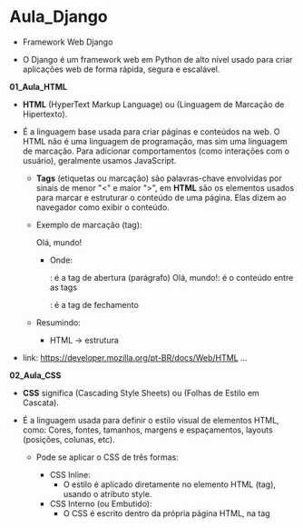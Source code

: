 # Aula_Django

- Framework Web Django

- O Django é um framework web em Python de alto nível usado para criar aplicações web de forma rápida, segura e escalável.

**01_Aula_HTML**

- __HTML__ (HyperText Markup Language) ou (Linguagem de Marcação de Hipertexto). 
- É a linguagem base usada para criar páginas e conteúdos na web. O HTML não é uma linguagem de programação, mas sim uma linguagem de marcação. Para adicionar comportamentos (como interações com o usuário), geralmente usamos JavaScript.
    - __Tags__ (etiquetas ou marcação) são palavras-chave envolvidas por sinais de menor "<" e maior ">", em __HTML__ são os elementos usados para marcar e estruturar o conteúdo de uma página. Elas dizem ao navegador como exibir o conteúdo.

    - Exemplo de marcação (tag): <p>Olá, mundo!</p>
        - Onde:
            <p>: é a tag de abertura (parágrafo)
            Olá, mundo!: é o conteúdo entre as tags
            </p>: é a tag de fechamento
    
    - Resumindo: 
        - HTML → estrutura

- link: https://developer.mozilla.org/pt-BR/docs/Web/HTML
...

**02_Aula_CSS**

- __CSS__ significa (Cascading Style Sheets) ou (Folhas de Estilo em Cascata).
- É a linguagem usada para definir o estilo visual de elementos HTML, como: Cores, fontes, tamanhos, margens e espaçamentos, layouts (posições, colunas, etc). 

    - Pode se aplicar o CSS de três formas:
        - CSS Inline:
            - O estilo é aplicado diretamente no elemento HTML (tag), usando o atributo style.
        - CSS Interno (ou Embutido):
            - O CSS é escrito dentro da própria página HTML, na tag <style> que vai dentro do <head>.
        - CSS Externo:
            - O CSS é escrito em um arquivo separado com a extensão .css, e esse arquivo é link no <head> do HTML usando <link>.

    - Resumindo: 
        - HTML → estrutura
        - CSS → aparência/estilo
...

**03_Aula_JavaScript**

- __JavaScript__ é uma linguagem de programação usada principalmente para criar interatividade em páginas web.
- Enquanto o __HTML__ define a estrutura e o __CSS__ define o estilo, o __JavaScript__ é o que dá vida à página — permitindo que ela reaja a ações do usuário, modifique elementos, valide formulários, se comunique com servidores e muito mais.

    - Resumindo: 
        - HTML → estrutura
        - CSS → aparência/estilo
        - JavaScript → 	Comportamento e interatividade
...

**04_Aula_frameworks**

- Um framework frontend é um conjunto de ferramentas, bibliotecas e regras prontas que ajudam os desenvolvedores a criar a interface visual de um site ou aplicação web (a parte que o usuário vê e interage), sem precisar "reinventar a roda" toda vez.

- link: https://getbootstrap.com.br/
...

**05_Aula_Templates**

- Templates (ou modelos) são estruturas prontas de código usadas para gerar conteúdo dinâmico de forma mais rápida, organizada e reutilizável.
    - Exemplo de uma estrutura HTML já construida.
...

**Aula_06**

- Projeto_01

- Roteiro para criação de projeto Django:
    - Se você quiser que o Django crie uma pasta automaticamente com o projeto dentro, use:
        - django-admin startproject NOME_DA_PASTA
    - Se já está na pasta onde quer o projeto, use:
        - django-admin startproject NOME_DA_PASTA .

- Roteiro para criação de uma aplicação Django:
    - django-admin startapp NOME_DA_APLICAÇÃO

- Iniciar execução do Django dentro da pasta do projeto:
    - python manage.py runserver

-  Arquivo:
    - core:
        - migrations: Nova aplicação
        - __init__.py: Nova aplicação
        - __admin.py__: Nova aplicação
        - __apps.py__: Nova aplicação
        - __models.py__: Nova aplicação
        - __tests.py__: Nova aplicação
        - __views.py__: Nova aplicação
    - projeto:
        - __asgi.py__: Novo projeto
        - __settings.py__: Mudança de idioma para "pr-br" e adição de 'core' em INSTALLED_APPS
        - __urls.py__: Novo projeto
    - __db.sqlite3__: Novo projeto
    - __manage.py__: Novo projeto

- core:
    - migrations:
        - Pasta vazia
    - __init__.py: 
        - Indica que a pasta é um pacote Python
    - __admin.py__: 
        - Configurações para o Django Admin
    - __apps.py__: 
        - Dados de configuração do app
    - __models.py__: 
        - Onde você define os modelos (tabelas do banco)
    - __tests.py__: 
        - Testes automatizados (opcional)
    - __views.py__: 
        - Funções que respondem às requisições
- projeto:
    - __asgi.py__:
        - É um ponto de entrada para servidores web compatíveis com ASGI (Asynchronous Server Gateway Interface), como o Uvicorn, Daphne ou Hypercorn. Ele é equivalente ao __wsgi.py__, mas voltado para comunicação assíncrona.
    - __settings.py__:
        - Arquivo responsável pela configuração de banco de dados, segurança, diretórios, apps instalados, idiomas, entre muitos outros ajustes.
    - __urls.py__:
        - Arquivo responsável por definir as rotas do seu site (url).
    - __wsgi.py__:
        - É o ponto de entrada para servidores web compatíveis com WSGI (Web Server Gateway Interface), como o Gunicorn, uWSGI ou mod_wsgi (Apache). Ele serve para inicializar e expor a aplicação Django para o servidor web em ambiente de produção.
- __db.sqlite3__: 
    - Banco de Dados.
- __mannge.py__:
    - Inicia o servidor local de desenvolvimento e gerencia tarefas.
...

**Aula_07**

- Projeto_01

-  Arquivo:
    - core:
        - __admin.py__: Configuração de registro "Django admin"
        - __models.py__: Modelagem tabela do Banco de Dados
        - __views.py__: Adição de requisições para templates (paginas HTML)
        - migrations:
            - __0001_initial.py__: Modelagem automática após __models.py__
        - templates:
            - __500.html__: Pagina HTML
            - __400.html__: Pagina HTML
            - __index.html__: Pagina HTML (context de views.py)
            - __produto.html__: Pagina HTML (context de views.py)
            - __contato.html__: Pagina HTML
    - projeto:
        - __settings.py__: Adição de diretório ('DIRS': ['templates']) em TEMPLATES
        - __urls.py__: Adição de rotas de requisições __views.py__

- __0001_initial.py__:
    - Quando você cria ou altera um modelo (por exemplo, adiciona um novo campo em uma tabela) em __models.py__, o Django não aplica essas mudanças diretamente no banco de dados. Em vez disso, ele precisa de um "roteiro" (chamado de migração) que diga exatamente o que deve ser feito.

    - Roteiro para ativação Banco de dados:
        - Após modelagem do Banco de Dados em "__models.py__" aplicar comando para modelagem automática: 
            - python manage.py makemigrations

        - Depois de criar a migração, você aplica as mudanças no Banco de Dados com:
            - python manage.py migrate

    - Roteiro para usuário administrador do Banco de dados via Django: 
        -  Criar um usuário administrador (superusuário) do sistema para acesso a rota Django admin:
            - python manage.py createsuperuser
    
    - Usuário e senha cadastrado:
        - http://127.0.0.1:8000/admin/login/?next=/admin/
            - Usuário: decio
            - Senha: dsa
...

**Aula_08**

- Projeto_01

- Arquivo:
    - core:
        - static:
            - css:
                - __estilos.css__: Estilo para pagina HTML
            - images:
                - __django.png__: Imagem para pagina HTML
            - js:
                - __script.js__: Programação JavaScript para pagina HTML
        - templates:
            - __500.html__: pagina HTML (exceção personalizado)
            - __400.html__: pagina HTML (exceção personalizado)
            - __index.html__: adição de arquivos pasta static
            - __produto.html__: adição de arquivos pasta static
        - __views.py__: Adição de requisições exceção personalizado (paginas de erro HTML personalizada)
    - projeto:
        - __settings.py__: Redirecionamento de pagina "index.html" e adição de  STATIC_ROOT
        - __urls.py__: Adição de exceção personalização (erro)
    - staticfiles:
        - __*arquivos static__: gerados por "python manage.py collectstatic"

- __settings.py__: 
    - STATIC_ROOT: Caminho onde o Django vai colocar todos os arquivos estáticos coletados de cada app e do diretório STATICFILES_DIRS.

    - Roteiro de ativação:
        - python manage.py collectstatic

    - Será gerado pasta "staticfiles"
    
    - OBS: o  comportamento do Django muda de acordo com DEBUG:
        - Com DEBUG = True: Django serve arquivos estáticos automaticamente durante o desenvolvimento.
        - Com DEBUG = False: Django não serve arquivos estáticos sozinho — você precisa usar collectstatic e configurar um servidor web externo (como Nginx ou Apache) para isso.
...

**Aula_09**


- Projeto_01

- Publicação o servidor (deploy)
    - Após finalizar o desenvolvimento de um projeto Django localmente, os próximos passos para publicá-lo em um servidor envolvem preparação, configuração e escolha do ambiente de produção.

- 1. Ajustar configurações para produção
    - No seu arquivo settings.py:

        - DEBUG:
        - Produção nunca deve ter DEBUG = True.
            - DEBUG = False

        - ALLOWED_HOSTS:
        - Inclua o domínio/IP do seu servidor:
            - ALLOWED_HOSTS = ['MEU_DOMÍNIO.com']
        
        - SECRET_KEY:    
        - Use variáveis de ambiente arquivo .env para esconder sua chave.
            - pip install python-decouple

            - arquivo: .env
                - secret_key = SUA_CHAVE

            - arquivo: settings.py
                - from dotenv import load_dotenv 
                - import os           
                - load_dotenv(os.path.join(BASE_DIR, '.env'))
                - SECRET_KEY = os.getenv('secret_key')

            - Adicione ao seu .gitignore:
                - .env

- 2. Criar e configurar o banco de dados de produção
    - Configure no settings.py com variáveis de ambiente:
        - DATABASES = {
                        'default': {
                            'ENGINE': 'django.db.backends.SEU_BANCO_DE_DADOS',
                            'NAME': os.getenv('DB_NAME'),
                            ...
                                    }
                        }

    - Roteiro para ativação Banco de dados:
        - Após modelagem do Banco de Dados em "__models.py__" aplicar comando para modelagem automática: 
            - python manage.py makemigrations

        - Depois de criar a migração, você aplica as mudanças no Banco de Dados com:
            - python manage.py migrate

    - Roteiro para usuário administrador do Banco de dados via Django: 
        -  Criar um usuário administrador (superusuário) do sistema para acesso a rota Django admin:
            - python manage.py createsuperuser
    
    - Usuário e senha cadastrado:
        - http://127.0.0.1:8000/admin/
            - Usuário: MEU_USUARIO
            - Senha: MINHA_SENHA


- 3. Configurar arquivos estáticos e mídias
    - Publicação de projeto nas redes (deploy)
        - pip install whitenoise

    - WhiteNoise:
        - Função: Serve arquivos estáticos (CSS, JS, imagens etc.) diretamente pelo próprio Django, sem depender de um servidor como o Nginx em produção.
        - Após instalar, você configura no "settings.py" algo como:
            - MIDDLEWARE = [
                'django.middleware.security.SecurityMiddleware',
                'whitenoise.middleware.WhiteNoiseMiddleware',  # logo após SecurityMiddleware
                ...
            ]

        - STATIC_URL = 'static/'
        - STATIC_ROOT = BASE_DIR / 'staticfiles'
        - MEDIA_ROOT = BASE_DIR / 'media'
        - MEDIA_URL = '/media/'
        - STATICFILES_STORAGE = 'whitenoise.storage.CompressedManifestStaticFilesStorage' # gestão dos arquivos estáticos (como CSS, JavaScript e imagens) em produção

    - Roteiro de ativação:
        - python manage.py collectstatic

    - Será gerado pasta "staticfiles"

 - 4. Configurar o servidor WSGI
    - Publicação de projeto nas redes (deploy)
        - pip install gunicorn

    - Gunicorn
        - Função: É um servidor WSGI de produção para aplicações Python.
    
    - Exemplo para rodar localmente (modo produção):
    - NÃO é obrigatório...
        - gunicorn projeto.wsgi:application 
...



-------------------------------------------------
Arquivo:
    - core:
        - static:
            - css:
                - __estilos.css__: 
            - images:
                - __django.png__: 
            - js:
                - __script.js__: 
        - migrations:
            - __0001_initial.py__: 
        - templates:
            - __500.html__: 
            - __400.html__: 
            - __index.html__: 
            - __contato.html__: 
            - __produto.html__: 
        - __init__.py: 
        - __admin.py__: 
        - __apps.py__: 
        - __models.py__: 
        - __tests.py__: 
        - __views.py__: 
    - projeto:
        - __asgi.py__:
        - __settings.py__: 
        - __urls.py__:
    - staticfiles:
        - __*arquivos static__: gerados por "python manage.py collectstatic"
    - __db.sqlite3__:
    - __manage.py__:


